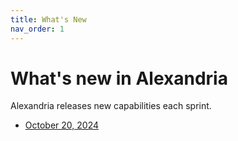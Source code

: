 ```yaml
---
title: What's New
nav_order: 1
---
```


# What's new in Alexandria

Alexandria releases new capabilities each sprint. 

* [October 20, 2024](october-20-2024)